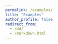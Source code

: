 ```yaml
---
permalink: /examples/
title: "Examples"
author_profile: false
redirect_from: 
  - /md/
  - /markdown.html
---
```

